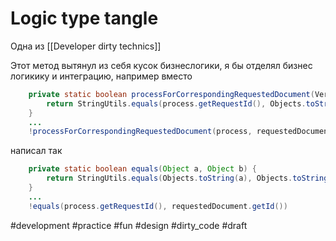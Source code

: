 # Logic type tangle

Одна из [[Developer dirty technics]]

Этот метод вытянул из себя кусок бизнеслогики, я бы отделял бизнес логикику и интеграцию, например
вместо
```java
    private static boolean processForCorrespondingRequestedDocument(VerificationProcessSumSub process, RequestedDocumentEntity requestedDocument) {
        return StringUtils.equals(process.getRequestId(), Objects.toString(requestedDocument.getId()));
    }
    ... 
    !processForCorrespondingRequestedDocument(process, requestedDocument)
```
написал так
```java
    private static boolean equals(Object a, Object b) {
        return StringUtils.equals(Objects.toString(a), Objects.toString(b));
    }
    ... 
    !equals(process.getRequestId(), requestedDocument.getId())
```


#development #practice #fun #design #dirty_code
#draft